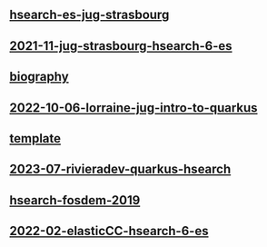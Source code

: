 ## [hsearch-es-jug-strasbourg](hsearch-es-jug-strasbourg)

## [2021-11-jug-strasbourg-hsearch-6-es](2021-11-jug-strasbourg-hsearch-6-es)

## [biography](biography)

## [2022-10-06-lorraine-jug-intro-to-quarkus](2022-10-06-lorraine-jug-intro-to-quarkus)

## [template](template)

## [2023-07-rivieradev-quarkus-hsearch](2023-07-rivieradev-quarkus-hsearch)

## [hsearch-fosdem-2019](hsearch-fosdem-2019)

## [2022-02-elasticCC-hsearch-6-es](2022-02-elasticCC-hsearch-6-es)

